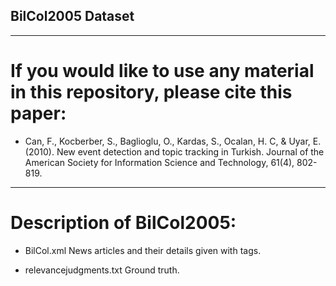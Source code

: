 ## BilCol2005 Dataset

****
# If you would like to use any material in this repository, please cite this paper:
- Can, F., Kocberber, S., Baglioglu, O., Kardas, S., Ocalan, H. C, & Uyar, E. (2010). New event detection and topic tracking in Turkish. Journal of the American Society for Information Science and Technology, 61(4), 802-819.
****

# Description of BilCol2005:

- BilCol.xml 
  News articles and their details given with tags.

- relevancejudgments.txt
  Ground truth.
